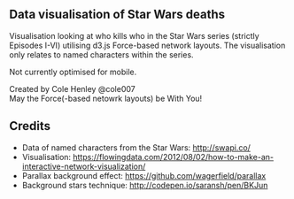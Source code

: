 ## Data visualisation of Star Wars deaths

Visualisation looking at who kills who in the Star Wars series (strictly Episodes I-VI) utilising d3.js Force-based network layouts. The visualisation only relates to named characters within the series.  

Not currently optimised for mobile.  

Created by Cole Henley @cole007  
May the Force(-based netowrk layouts) be With You!

## Credits

- Data of named characters from the Star Wars: http://swapi.co/ 
- Visualisation: https://flowingdata.com/2012/08/02/how-to-make-an-interactive-network-visualization/
- Parallax background effect: https://github.com/wagerfield/parallax
- Background stars technique: http://codepen.io/saransh/pen/BKJun